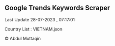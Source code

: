 

## Google Trends Keywords Scraper 
 
Last Update 28-07-2023 , 07:17:01

Country List :
VIETNAM.json



© Abdul Muttaqin 
